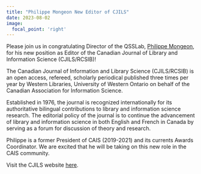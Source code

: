 ```yaml
---
title: "Philippe Mongeon New Editor of CJILS"
date: 2023-08-02
image:
  focal_point: 'right'
---
```


Please join us in congratulating Director of the QSSLab, [Philippe Mongeon](https://www.qsslab.ca/author/philippe-mongeon/), for his new position as Editor of the Canadian Journal of Library and Information Science (CJILS/RCSIB)!

The Canadian Journal of Information and Library Science (CJILS/RCSIB) is an open access, refereed, scholarly periodical published three times per year by Western Libraries, University of Western Ontario on behalf of the Canadian Association for Information Science. 

Established in 1976, the journal is recognized internationally for its authoritative bilingual contributions to library and information science research. The editorial policy of the journal is to continue the advancement of library and information science in both English and French in Canada by serving as a forum for discussion of theory and research.

Philippe is a former President of CAIS (2019-2021) and its currents Awards Coordinator. We are excited that he will be taking on this new role in the CAIS community.


Visit the CJILS website [here](https://ojs.lib.uwo.ca/index.php/cjils/index).


<!--more-->
